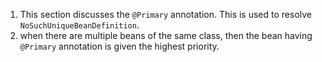 1. This section discusses the `@Primary` annotation. This is used to resolve `NoSuchUniqueBeanDefinition`.
2. when there are multiple beans of the same class, then the bean having `@Primary` annotation is given the highest
   priority.